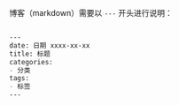 博客（markdown）需要以 `---` 开头进行说明：

```md

---
date: 日期 xxxx-xx-xx
title: 标题
categories:
- 分类
tags:
- 标签
---

```